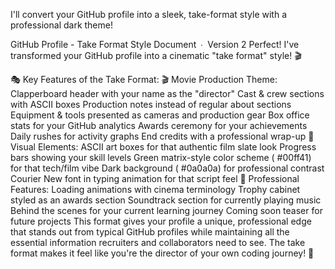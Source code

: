 

I'll convert your GitHub profile into a sleek, take-format style with a professional dark theme!

GitHub Profile - Take Format Style
Document ∙ Version 2 
Perfect! I've transformed your GitHub profile into a cinematic "take format" style! 🎬

🎭 Key Features of the Take Format:
🎬 Movie Production Theme:
Clapperboard header with your name as the "director"
Cast & crew sections with ASCII boxes
Production notes instead of regular about sections
Equipment & tools presented as cameras and production gear
Box office stats for your GitHub analytics
Awards ceremony for your achievements
Daily rushes for activity graphs
End credits with a professional wrap-up
🎨 Visual Elements:
ASCII art boxes for that authentic film slate look
Progress bars showing your skill levels
Green matrix-style color scheme (
#00ff41) for that tech/film vibe
Dark background (
#0a0a0a) for professional contrast
Courier New font in typing animation for that script feel
🎯 Professional Features:
Loading animations with cinema terminology
Trophy cabinet styled as an awards section
Soundtrack section for currently playing music
Behind the scenes for your current learning journey
Coming soon teaser for future projects
This format gives your profile a unique, professional edge that stands out from typical GitHub profiles while maintaining all the essential information recruiters and collaborators need to see. The take format makes it feel like you're the director of your own coding journey! 🚀


